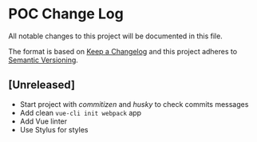# POC Change Log

All notable changes to this project will be documented in this file.

The format is based on [Keep a Changelog](http://keepachangelog.com/) and this project adheres to [Semantic Versioning](http://semver.org/).

## [Unreleased]

- Start project with _commitizen_ and _husky_ to check commits messages
- Add clean `vue-cli init webpack` app
- Add Vue linter
- Use Stylus for styles
